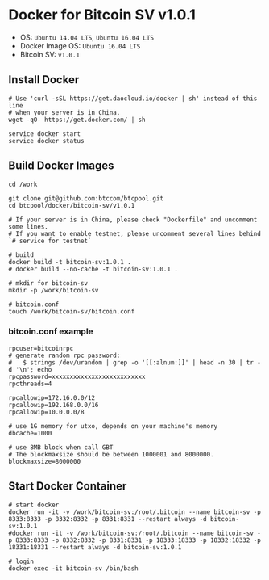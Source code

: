 Docker for Bitcoin SV v1.0.1
============================

* OS: `Ubuntu 14.04 LTS`, `Ubuntu 16.04 LTS`
* Docker Image OS: `Ubuntu 16.04 LTS`
* Bitcoin SV: `v1.0.1`

## Install Docker

```
# Use 'curl -sSL https://get.daocloud.io/docker | sh' instead of this line
# when your server is in China.
wget -qO- https://get.docker.com/ | sh

service docker start
service docker status
```

## Build Docker Images

```
cd /work

git clone git@github.com:btccom/btcpool.git
cd btcpool/docker/bitcoin-sv/v1.0.1

# If your server is in China, please check "Dockerfile" and uncomment some lines.
# If you want to enable testnet, please uncomment several lines behind `# service for testnet`

# build
docker build -t bitcoin-sv:1.0.1 .
# docker build --no-cache -t bitcoin-sv:1.0.1 .

# mkdir for bitcoin-sv
mkdir -p /work/bitcoin-sv

# bitcoin.conf
touch /work/bitcoin-sv/bitcoin.conf
```

### bitcoin.conf example

```
rpcuser=bitcoinrpc
# generate random rpc password:
#   $ strings /dev/urandom | grep -o '[[:alnum:]]' | head -n 30 | tr -d '\n'; echo
rpcpassword=xxxxxxxxxxxxxxxxxxxxxxxxxx
rpcthreads=4

rpcallowip=172.16.0.0/12
rpcallowip=192.168.0.0/16
rpcallowip=10.0.0.0/8

# use 1G memory for utxo, depends on your machine's memory
dbcache=1000

# use 8MB block when call GBT
# The blockmaxsize should be between 1000001 and 8000000.
blockmaxsize=8000000
```

## Start Docker Container

```
# start docker
docker run -it -v /work/bitcoin-sv:/root/.bitcoin --name bitcoin-sv -p 8333:8333 -p 8332:8332 -p 8331:8331 --restart always -d bitcoin-sv:1.0.1
#docker run -it -v /work/bitcoin-sv:/root/.bitcoin --name bitcoin-sv -p 8333:8333 -p 8332:8332 -p 8331:8331 -p 18333:18333 -p 18332:18332 -p 18331:18331 --restart always -d bitcoin-sv:1.0.1

# login
docker exec -it bitcoin-sv /bin/bash
```
